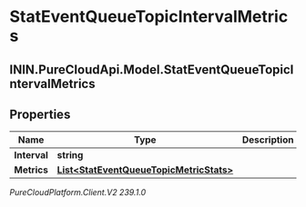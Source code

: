 # StatEventQueueTopicIntervalMetrics

## ININ.PureCloudApi.Model.StatEventQueueTopicIntervalMetrics

## Properties

|Name | Type | Description | Notes|
|------------ | ------------- | ------------- | -------------|
| **Interval** | **string** |  | [optional] |
| **Metrics** | [**List&lt;StatEventQueueTopicMetricStats&gt;**](StatEventQueueTopicMetricStats) |  | [optional] |



_PureCloudPlatform.Client.V2 239.1.0_
